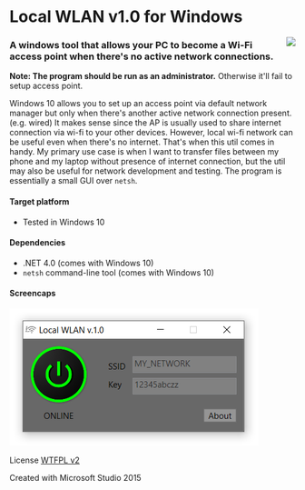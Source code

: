 # Local WLAN v1.0 for Windows
<img align="right" src="https://github.com/AlexIII/lwf/blob/master/lwf/lwf/lwf.png" />

### A windows tool that allows your PC to become a Wi-Fi access point when there's no active network connections.

**Note: The program should be run as an administrator.** Otherwise it'll fail to setup access point.

Windows 10 allows you to set up an access point via default network manager but only when there's another active network connection present. (e.g. wired) It makes sense since the AP is usually used to share internet connection via wi-fi to your other devices.
However, local wi-fi network can be useful even when there's no internet. That's when this util comes in handy.
My primary use case is when I want to transfer files between my phone and my laptop without presence of internet connection, but the util may also be useful for network development and testing.
The program is essentially a small GUI over `netsh`.

#### Target platform
- Tested in Windows 10

#### Dependencies
- .NET 4.0 (comes with Windows 10)
- `netsh` command-line tool (comes with Windows 10)

#### Screencaps
![alt text](https://github.com/AlexIII/lwf/blob/master/sc1.png)

License
[WTFPL v2](http://www.wtfpl.net)

Created with Microsoft Studio 2015